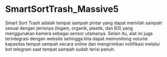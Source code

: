 # SmartSortTrash_Massive5

Smart Sort Trash adalah tempat sampah pintar yang dapat memilah sampah sesuai dengan jenisnya (logam, organik, plastik, dan B3) yang menggunakan kamera sebagai sensor utamanya. Selain itu, alat ini juga terintegrasi dengan website sehingga kita dapat memonitong volume kapasitas tempat sampah secara online dan mengirimkan notifikasi melalui bot telegram saat tempat sampah sudah terisi penuh.
